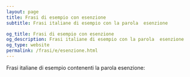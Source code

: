 ```yaml
---
layout: page
title: Frasi di esempio con esenzione 
subtitle: Frasi italiane di esempio con la parola  esenzione

og_title: Frasi di esempio con esenzione 
og_description: Frasi italiane di esempio con la parola  esenzione
og_type: website
permalink: /frasi/e/esenzione.html
---
```


Frasi italiane di esempio contenenti la parola esenzione:


